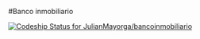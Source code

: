 #Banco inmobiliario

[ ![Codeship Status for JulianMayorga/bancoinmobiliario](https://www.codeship.io/projects/bb41d030-0f01-0132-1978-5ad6f07ad273/status)](https://www.codeship.io/projects/32536)
